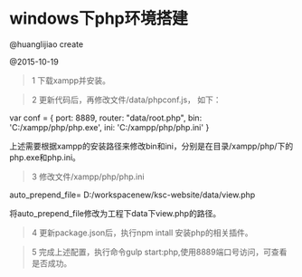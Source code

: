 # windows下php环境搭建

@huanglijiao create

@2015-10-19

> 1 下载xampp并安装。

> 2 更新代码后，再修改文件/data/phpconf.js， 如下：

var conf = {
    port: 8889,
    router: "data/root.php",
    bin: 'C:/xampp/php/php.exe',
	ini: 'C:/xampp/php/php.ini'
} 

上述需要根据xampp的安装路径来修改bin和ini，分别是在目录/xampp/php/下的php.exe和php.ini。

> 3 修改文件/xampp/php/php.ini 

auto_prepend_file= D:/workspacenew/ksc-website/data/view.php

将auto_prepend_file修改为工程下data下view.php的路径。

> 4 更新package.json后，执行npm intall 安装php的相关插件。

> 5 完成上述配置，执行命令gulp start:php,使用8889端口号访问，可查看是否成功。







